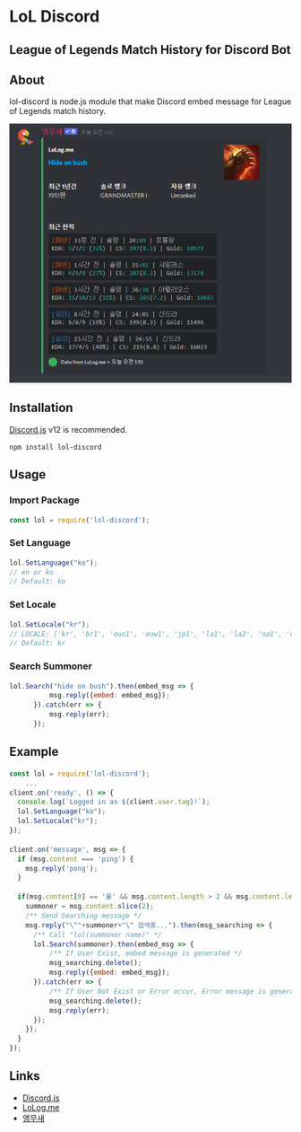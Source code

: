 # LoL Discord

## League of Legends Match History for Discord Bot

## About
lol-discord is node.js module that make Discord embed message for League of Legends match history.

![capture](/images/capture.png)


## Installation
[Discord.js](https://discord.js.org/) v12 is recommended.

```sh-session
npm install lol-discord
```

## Usage

### Import Package
```javascript
const lol = require('lol-discord');
```

### Set Language
```javascript
lol.SetLanguage("ko");
// en or ko
// Default: ko
```

### Set Locale
```javascript
lol.SetLocale("kr");
// LOCALE: ['kr', 'br1', 'eun1', 'euw1', 'jp1', 'la1', 'la2', 'na1', 'oc1', 'tr1', 'tr1', 'ru']
// Default: kr
```

### Search Summoner
```javascript
lol.Search("hide on bush").then(embed_msg => {
          msg.reply({embed: embed_msg});
      }).catch(err => {
          msg.reply(err);
      });
```

## Example
```javascript
const lol = require('lol-discord');
    ...
client.on('ready', () => {
  console.log(`Logged in as ${client.user.tag}!`);
  lol.SetLanguage("ko");
  lol.SetLocale("kr");
});

client.on('message', msg => {
  if (msg.content === 'ping') {
    msg.reply('pong');
  }

  if(msg.content[0] == '롤' && msg.content.length > 2 && msg.content.length < 20) {
    summoner = msg.content.slice(2);
    /** Send Searching message */
    msg.reply("\""+summoner+"\" 검색중...").then(msg_searching => {
      /** Call "lol(summoner name)" */
      lol.Search(summoner).then(embed_msg => {
          /** If User Exist, embed message is generated */
          msg_searching.delete();
          msg.reply({embed: embed_msg});
      }).catch(err => {
          /** If User Not Exist or Error occur, Error message is generated */
          msg_searching.delete();
          msg.reply(err);
      });
    });
  }
});
```

## Links
* [Discord.js](https://discord.js.org/)
* [LoLog.me](https://lolog.me/)
* [앵무새](https://koreanbots.dev/bots/795333228662751253)
